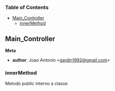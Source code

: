 <!-- Generated by documentation.js. Update this documentation by updating the source code. -->

### Table of Contents

-   [Main_Controller](#main_controller)
    -   [innerMethod](#innermethod)

## Main_Controller

**Meta**

-   **author**: Joao Antonio &lt;gardin1992@gmail.com>

### innerMethod

Metodo public interno a classe

